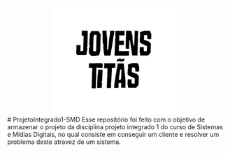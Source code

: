 <div align="center" name="inicio">
  <a href="*"><img title="OsJovensTitans" src="img/IdentidadeDaEquipe.jpg" style="width: 300px;" /></a>
</div>
# ProjetoIntegrado1-SMD
Esse repositório foi feito com o objetivo de armazenar o projeto da disciplina projeto integrado 1 do curso de Sistemas e Mídias Digitais, no qual consiste em conseguir um cliente e resolver um problema deste atravez de um sistema.
